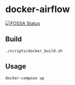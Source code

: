 # docker-airflow
[![FOSSA Status](https://app.fossa.com/api/projects/git%2Bgithub.com%2Fzinkosuke%2Fdocker-airflow.svg?type=shield)](https://app.fossa.com/projects/git%2Bgithub.com%2Fzinkosuke%2Fdocker-airflow?ref=badge_shield)

## Build
```
./scripts/docker_build.sh
```

## Usage
```
docker-compose up
```
